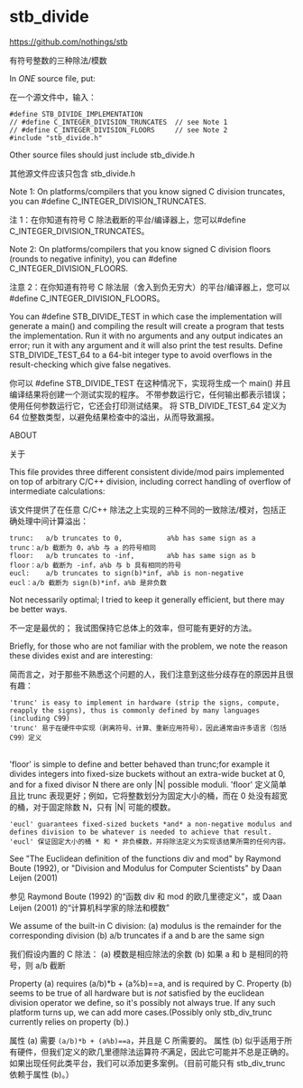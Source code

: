 # stb_divide

https://github.com/nothings/stb

有符号整数的三种除法/模数

In *ONE* source file, put:

在一个源文件中，输入：

```
#define STB_DIVIDE_IMPLEMENTATION
// #define C_INTEGER_DIVISION_TRUNCATES  // see Note 1
// #define C_INTEGER_DIVISION_FLOORS     // see Note 2
#include "stb_divide.h"
```

Other source files should just include stb_divide.h

其他源文件应该只包含 stb_divide.h

Note 1: On platforms/compilers that you know signed C division truncates, you can #define C_INTEGER_DIVISION_TRUNCATES.

注 1：在你知道有符号 C 除法截断的平台/编译器上，您可以#define C_INTEGER_DIVISION_TRUNCATES。

Note 2: On platforms/compilers that you know signed C division floors (rounds to negative infinity), you can #define C_INTEGER_DIVISION_FLOORS.

注意 2：在你知道有符号 C 除法层（舍入到负无穷大）的平台/编译器上，您可以#define C_INTEGER_DIVISION_FLOORS。

You can #define STB_DIVIDE_TEST in which case the implementation will generate a main() and compiling the result will create a program that tests the implementation. Run it with no arguments and any output indicates an error; run it with any argument and it will also print the test results. Define STB_DIVIDE_TEST_64 to a 64-bit integer type to avoid overflows in the result-checking which give false negatives.

你可以 #define STB_DIVIDE_TEST 在这种情况下，实现将生成一个 main() 并且编译结果将创建一个测试实现的程序。 不带参数运行它，任何输出都表示错误； 使用任何参数运行它，它还会打印测试结果。 将 STB_DIVIDE_TEST_64 定义为 64 位整数类型，以避免结果检查中的溢出，从而导致漏报。

ABOUT

关于

This file provides three different consistent divide/mod pairs implemented on top of arbitrary C/C++ division, including correct handling of overflow of intermediate calculations:

该文件提供了在任意 C/C++ 除法之上实现的三种不同的一致除法/模对，包括正确处理中间计算溢出：

    trunc:   a/b truncates to 0,           a%b has same sign as a
    trunc：a/b 截断为 0，a%b 与 a 的符号相同
    floor:   a/b truncates to -inf,        a%b has same sign as b
    floor：a/b 截断为 -inf，a%b 与 b 具有相同的符号
    eucl:    a/b truncates to sign(b)*inf, a%b is non-negative
    eucl：a/b 截断为 sign(b)*inf，a%b 是非负数

Not necessarily optimal; I tried to keep it generally efficient, but there may be better ways.

不一定是最优的； 我试图保持它总体上的效率，但可能有更好的方法。

Briefly, for those who are not familiar with the problem, we note the reason these divides exist and are interesting:

简而言之，对于那些不熟悉这个问题的人，我们注意到这些分歧存在的原因并且很有趣：

    'trunc' is easy to implement in hardware (strip the signs, compute, reapply the signs), thus is commonly defined by many languages (including C99)
    'trunc' 易于在硬件中实现（剥离符号、计算、重新应用符号），因此通常由许多语言（包括 C99）定义


​    
    'floor' is simple to define and better behaved than trunc;for example it divides integers into fixed-size buckets without an extra-wide bucket at 0, and for a fixed divisor N there are only |N| possible moduli.
    'floor' 定义简单且比 trunc 表现更好；例如，它将整数划分为固定大小的桶，而在 0 处没有超宽的桶，对于固定除数 N，只有 |N| 可能的模数。
    
    'eucl' guarantees fixed-sized buckets *and* a non-negative modulus and defines division to be whatever is needed to achieve that result.
    'eucl' 保证固定大小的桶 * 和 * 非负模数，并将除法定义为实现该结果所需的任何内容。

See "The Euclidean definition of the functions div and mod" by Raymond Boute (1992), or "Division and Modulus for Computer Scientists" by Daan Leijen (2001)

参见 Raymond Boute (1992) 的“函数 div 和 mod 的欧几里德定义”，或 Daan Leijen (2001) 的“计算机科学家的除法和模数”

We assume of the built-in C division:
    (a) modulus is the remainder for the corresponding division
    (b) a/b truncates if a and b are the same sign

我们假设内置的 C 除法：
     (a) 模数是相应除法的余数
     (b) 如果 a 和 b 是相同的符号，则 a/b 截断

Property (a) requires (a/b)*b + (a%b)==a, and is required by C.
Property (b) seems to be true of all hardware but is *not* satisfied by the euclidean division operator we define, so it's possibly not always true. If any such platform turns up, we can add more cases.(Possibly only stb_div_trunc currently relies on property (b).)

属性 (a) 需要 `(a/b)*b + (a%b)==a`，并且是 C 所需要的。
属性 (b) 似乎适用于所有硬件，但我们定义的欧几里德除法运算符*不*满足，因此它可能并不总是正确的。 如果出现任何此类平台，我们可以添加更多案例。（目前可能只有 stb_div_trunc 依赖于属性 (b)。）

